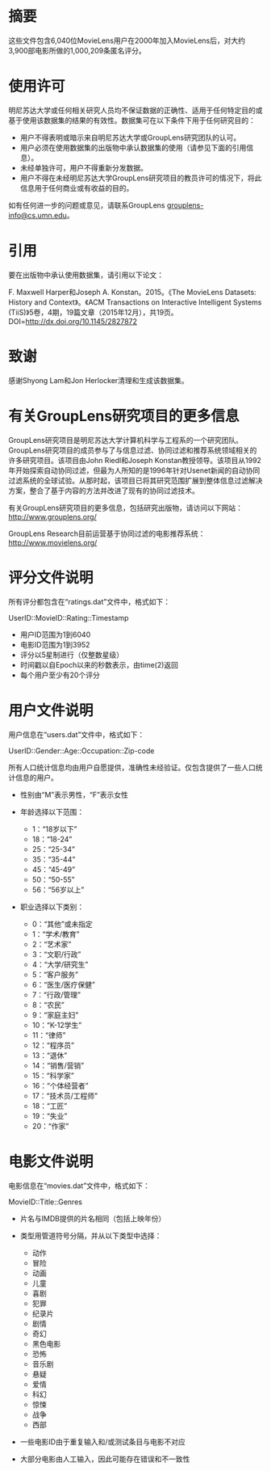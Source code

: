 摘要  
================================================================================  
这些文件包含6,040位MovieLens用户在2000年加入MovieLens后，对大约3,900部电影所做的1,000,209条匿名评分。  

使用许可  
================================================================================  
明尼苏达大学或任何相关研究人员均不保证数据的正确性、适用于任何特定目的或基于使用该数据集的结果的有效性。数据集可在以下条件下用于任何研究目的：  

* 用户不得表明或暗示来自明尼苏达大学或GroupLens研究团队的认可。  
* 用户必须在使用数据集的出版物中承认数据集的使用（请参见下面的引用信息）。  
* 未经单独许可，用户不得重新分发数据。  
* 用户不得在未经明尼苏达大学GroupLens研究项目的教员许可的情况下，将此信息用于任何商业或有收益的目的。  

如有任何进一步的问题或意见，请联系GroupLens <grouplens-info@cs.umn.edu>。  

引用  
================================================================================  
要在出版物中承认使用数据集，请引用以下论文：  

F. Maxwell Harper和Joseph A. Konstan。2015。《The MovieLens Datasets: History and Context》。《ACM Transactions on Interactive Intelligent Systems (TiiS)》5卷，4期，19篇文章（2015年12月），共19页。DOI=http://dx.doi.org/10.1145/2827872  

致谢  
================================================================================  
感谢Shyong Lam和Jon Herlocker清理和生成该数据集。  

有关GroupLens研究项目的更多信息  
================================================================================  
GroupLens研究项目是明尼苏达大学计算机科学与工程系的一个研究团队。GroupLens研究项目的成员参与了与信息过滤、协同过滤和推荐系统领域相关的许多研究项目。该项目由John Riedl和Joseph Konstan教授领导。该项目从1992年开始探索自动协同过滤，但最为人所知的是1996年针对Usenet新闻的自动协同过滤系统的全球试验。从那时起，该项目已将其研究范围扩展到整体信息过滤解决方案，整合了基于内容的方法并改进了现有的协同过滤技术。  

有关GroupLens研究项目的更多信息，包括研究出版物，请访问以下网站：  
http://www.grouplens.org/  

GroupLens Research目前运营基于协同过滤的电影推荐系统：  
http://www.movielens.org/  

评分文件说明  
================================================================================  
所有评分都包含在“ratings.dat”文件中，格式如下：  

UserID::MovieID::Rating::Timestamp  

- 用户ID范围为1到6040  
- 电影ID范围为1到3952  
- 评分以5星制进行（仅整数星级）  
- 时间戳以自Epoch以来的秒数表示，由time(2)返回  
- 每个用户至少有20个评分  

用户文件说明  
================================================================================  
用户信息在“users.dat”文件中，格式如下：  

UserID::Gender::Age::Occupation::Zip-code  

所有人口统计信息均由用户自愿提供，准确性未经验证。仅包含提供了一些人口统计信息的用户。  

- 性别由“M”表示男性，“F”表示女性  
- 年龄选择以下范围：  
    * 1：“18岁以下”  
    * 18：“18-24”  
    * 25：“25-34”  
    * 35：“35-44”  
    * 45：“45-49”  
    * 50：“50-55”  
    * 56：“56岁以上”  

- 职业选择以下类别：  
    * 0：“其他”或未指定  
    * 1：“学术/教育”  
    * 2：“艺术家”  
    * 3：“文职/行政”  
    * 4：“大学/研究生”  
    * 5：“客户服务”  
    * 6：“医生/医疗保健”  
    * 7：“行政/管理”  
    * 8：“农民”  
    * 9：“家庭主妇”  
    * 10：“K-12学生”  
    * 11：“律师”  
    * 12：“程序员”  
    * 13：“退休”  
    * 14：“销售/营销”  
    * 15：“科学家”  
    * 16：“个体经营者”  
    * 17：“技术员/工程师”  
    * 18：“工匠”  
    * 19：“失业”  
    * 20：“作家”  

电影文件说明  
================================================================================  
电影信息在“movies.dat”文件中，格式如下：  

MovieID::Title::Genres  

- 片名与IMDB提供的片名相同（包括上映年份）  
- 类型用管道符号分隔，并从以下类型中选择：  
    * 动作  
    * 冒险  
    * 动画  
    * 儿童  
    * 喜剧  
    * 犯罪  
    * 纪录片  
    * 剧情  
    * 奇幻  
    * 黑色电影  
    * 恐怖  
    * 音乐剧  
    * 悬疑  
    * 爱情  
    * 科幻  
    * 惊悚  
    * 战争  
    * 西部  

- 一些电影ID由于重复输入和/或测试条目与电影不对应  
- 大部分电影由人工输入，因此可能存在错误和不一致性  